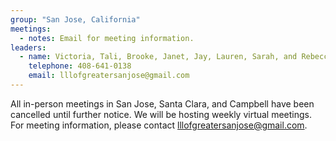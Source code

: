 ```yaml
---
group: "San Jose, California"
meetings:
  - notes: Email for meeting information.
leaders:
  - name: Victoria, Tali, Brooke, Janet, Jay, Lauren, Sarah, and Rebecca
    telephone: 408-641-0138
    email: lllofgreatersanjose@gmail.com
---
```

All in-person meetings in San Jose, Santa Clara, and Campbell have been
cancelled until further notice.  We will be hosting weekly virtual
meetings.  For meeting information, please contact
lllofgreatersanjose@gmail.com.